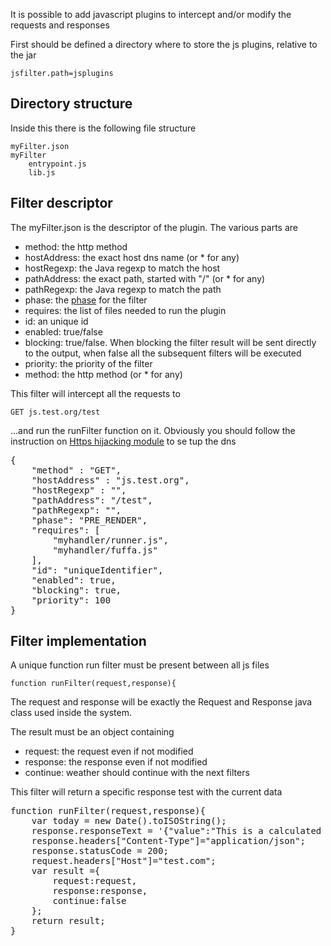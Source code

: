 It is possible to add javascript plugins to intercept and/or modify the requests and responses

First should be defined a directory where to store the js plugins, relative to the jar

    jsfilter.path=jsplugins

## Directory structure

Inside this there is the following file structure

    myFilter.json
    myFilter
        entrypoint.js
        lib.js

## Filter descriptor

The myFilter.json is the descriptor of the plugin. The various parts are

* method: the http method
* hostAddress: the exact host dns name (or * for any)
* hostRegexp: the Java regexp to match the host
* pathAddress: the exact path, started with "/" (or * for any)
* pathRegexp: the Java regexp to match the path
* phase: the [phase](docs/lifecyvle.md) for the filter
* requires: the list of files needed to run the plugin
* id: an unique id
* enabled: true/false
* blocking: true/false. When blocking the filter result will be sent directly to 
the output, when false all the subsequent filters will be executed
* priority: the priority of the filter
* method: the http method (or * for any)

This filter will intercept all the requests to

    GET js.test.org/test

...and run the runFilter function on it. Obviously you should follow the
instruction on [Https hijacking module](../https.md) to se tup the dns

<pre>
{
    "method" : "GET",
    "hostAddress" : "js.test.org",
    "hostRegexp" : "",
    "pathAddress": "/test",
    "pathRegexp": "",
    "phase": "PRE_RENDER",
    "requires": [
        "myhandler/runner.js",
        "myhandler/fuffa.js"
    ],
    "id": "uniqueIdentifier",
    "enabled": true,
    "blocking": true,
    "priority": 100
}
</pre>

## Filter implementation

A unique function run filter must be present between all js files

    function runFilter(request,response){

The request and response will be exactly the Request and Response java class used inside the
system.

The result must be an object containing

* request: the request even if not modified
* response: the response even if not modified
* continue: weather should continue with the next filters

This filter will return a specific response test with the current data
<pre>
function runFilter(request,response){
    var today = new Date().toISOString();
    response.responseText = '{"value":"This is a calculated javascript response","date":"'+today+'"}';
    response.headers["Content-Type"]="application/json";
    response.statusCode = 200;
    request.headers["Host"]="test.com";
    var result ={
        request:request,
        response:response,
        continue:false
    };
    return result;
}
</pre>